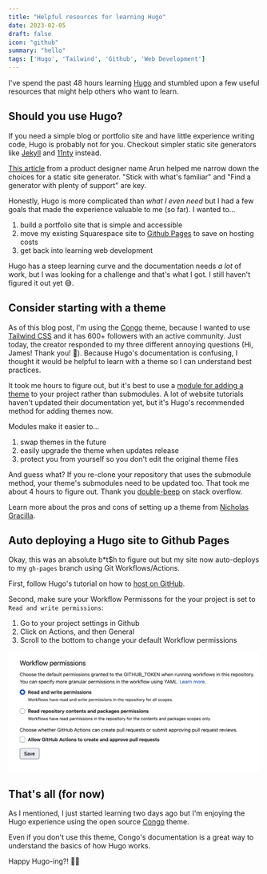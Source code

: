 ```yaml
---
title: "Helpful resources for learning Hugo"
date: 2023-02-05
draft: false
icon: "github"
summary: "hello"
tags: ['Hugo', 'Tailwind', 'Github', 'Web Development']
---
```


I've spend the past 48 hours learning [Hugo](https://gohugo.io/) and stumbled upon a few useful resources that might help others who want to learn. 

## Should you use Hugo?

If you need a simple blog or portfolio site and have little experience writing code, Hugo is probably not for you. Checkout simpler static site generators like [Jekyll](https://docs.github.com/en/pages/setting-up-a-github-pages-site-with-jekyll/about-github-pages-and-jekyll) and [11nty](https://www.11ty.dev/) instead. 
 
 [This article](https://arun.is/blog/choosing-a-static-site-generator/) from a product designer name Arun helped me narrow down the choices for a static site generator. "Stick with what's familiar" and "Find a generator with plenty of support" are key. 

Honestly, Hugo is more complicated than *what I even need* but I had a few goals that made the experience valuable to me (so far). I wanted to... 

1. build a portfolio site that is simple and accessible
2. move my existing Squarespace site to <a target="_blank" href="https://pages.github.com/">Github Pages</a> to save on hosting costs
3. get back into learning web development

Hugo has a steep learning curve and the documentation needs *a lot* of work, but I was looking for a challenge and that's what I got. I still haven't figured it out yet 😅.

## Consider starting with a theme

As of this blog post, I'm using the [Congo](https://jpanther.github.io/congo/docs/) theme, because I wanted to use [Tailwind CSS](https://tailwindcss.com/) and it has 600+ followers with an active community. Just today, the creator responded to my three different annoying questions (Hi, James! Thank you! 🙏). Because Hugo's documentation is confusing, I thought it would be helpful to learn with a theme so I can understand best practices. 

It took me hours to figure out, but it's best to use a [module for adding a theme](https://gohugo.io/hugo-modules/use-modules/#use-a-module-for-a-theme) to your project rather than submodules. A lot of website tutorials haven't updated their documentation yet, but it's Hugo's recommended method for adding themes now.

Modules make it easier to...
1. swap themes in the future
2. easily upgrade the theme when updates release 
3. protect you from yourself so you don't edit the original theme files 

And guess what? If you re-clone your repository that uses the submodule method, your theme's submodules need to be updated too. That took me about 4 hours to figure out. Thank you [double-beep](https://stackoverflow.com/a/65745209) on stack overflow. 

Learn more about the pros and cons of setting up a theme from [Nicholas Gracilla](https://stackoverflow.com/a/65745209). 


## Auto deploying a Hugo site to Github Pages 

Okay, this was an absolute b*t$h to figure out but my site now auto-deploys to my `gh-pages` branch using Git Workflows/Actions.

First, follow Hugo's tutorial on how to [host on GitHub](https://gohugo.io/hosting-and-deployment/hosting-on-github/). 

Second, make sure your Workflow Permissons for the your project is set to `Read and write permissions`: 
1. Go to your project settings in Github 
2. Click on Actions, and then General
3. Scroll to the bottom to change your default Workflow permissions

![Read and write permissions](git-workflow-permissions.png)

## That's all (for now)

As I mentioned, I just started learning two days ago but I'm enjoying the Hugo experience using the open source [Congo](https://jpanther.github.io/congo/docs) theme.

Even if you don't use this theme, Congo's documentation is a great way to understand the basics of how Hugo works.

Happy Hugo-ing?! 🏄‍♀️










